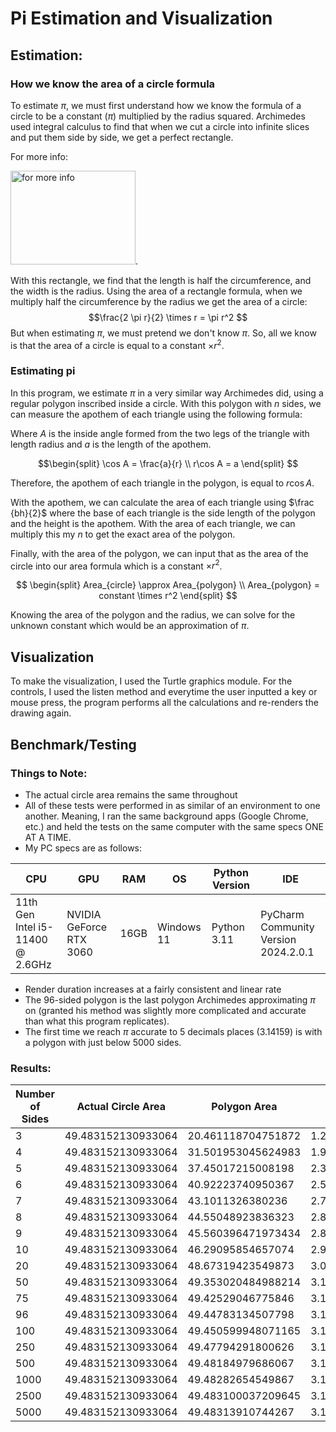 # Pi Estimation and Visualization

## Estimation:

### How we know the area of a circle formula
To estimate $\pi$, we must first understand how we know the formula of a circle to be a constant ($\pi$) multiplied by the radius squared. 
Archimedes used integral calculus to find that when we cut a circle into infinite slices and put them side by side, we get a perfect rectangle.

For more info:

[<img alt="for more info" height="150" src="https://i.ytimg.com/vi/YokKp3pwVFc/maxresdefault.jpg" width="200"/>](http://www.youtube.com/watch?v=YokKp3pwVFc).

With this rectangle, we find that the length is half the circumference, and the width is the radius. 
Using the area of a rectangle formula, when we multiply half the circumference by the radius we get the area of a circle:
$$\frac{2 \pi r}{2} \times r = \pi r^2
$$
But when estimating $\pi$, we must pretend we don't know $\pi$. So, all we know is that the area of a circle is equal to a constant $\times r^2$. 
### Estimating pi
In this program, we estimate $\pi$ in a very similar way Archimedes did, using a regular polygon inscribed inside a circle. 
With this polygon with $n$ sides, we can measure the apothem of each triangle using the following formula:

Where $A$ is the inside angle formed from the two legs of the triangle with length radius and
$a$ is the length of the apothem.


$$\begin{split}
\cos A  = \frac{a}{r} \\
r\cos A = a
\end{split}
$$

Therefore, the apothem of each triangle in the polygon, is equal to $r\cos A$.

With the apothem, we can calculate the area of each triangle using $\frac {bh}{2}$ where the base of each triangle is the side length of the polygon and the height is the apothem.
With the area of each triangle, we can multiply this my $n$ to get the exact area of the polygon.

Finally, with the area of the polygon, we can input that as the area of the circle into our area formula which is a constant $\times r^2$. 

$$
\begin{split}
Area_{circle} \approx Area_{polygon} \\
Area_{polygon} = constant \times r^2
\end{split}
$$

Knowing the area of the polygon and the radius, we can solve for the unknown constant which would be an approximation of $\pi$. 

## Visualization

To make the visualization, I used the Turtle graphics module. 
For the controls, I used the listen method and everytime the user inputted a key or mouse press, the program performs all the calculations and re-renders the drawing again.

## Benchmark/Testing
### Things to Note:
* The actual circle area remains the same throughout
* All of these tests were performed in as similar of an environment to one another. Meaning, I ran the same background apps (Google Chrome, etc.) and held the tests on the same computer with the same specs ONE AT A TIME.
* My PC specs are as follows: 

| CPU                              	| GPU                     	| RAM  	| OS         	| Python Version 	| IDE                                  	|
|----------------------------------	|-------------------------	|------	|------------	|----------------	|--------------------------------------	|
| 11th Gen Intel i5-11400 @ 2.6GHz 	| NVIDIA GeForce RTX 3060 	| 16GB 	| Windows 11 	| Python 3.11    	| PyCharm Community Version 2024.2.0.1 	|
* Render duration increases at a fairly consistent and linear rate
* The 96-sided polygon is the last polygon Archimedes approximating $\pi$ on (granted his method was slightly more complicated and accurate than what this program replicates).
* The first time we reach $\pi$ accurate to 5 decimals places (3.14159) is with a polygon with just below 5000 sides.

### Results:
| Number of Sides 	| Actual Circle Area 	| Polygon Area       	| Pi Estimate        	| Pi Error                 	| Render Duration    	|
|-----------------	|--------------------	|--------------------	|--------------------	|--------------------------	|--------------------	|
| 3               	| 49.483152130933064 	| 20.461118704751872 	| 1.2990381056766584 	| 1.8425545479131347       	| 0.9379889965057373 	|
| 4               	| 49.483152130933064 	| 31.501953045624983 	| 1.9999999999999987 	| 1.1415926535897944       	| 1.0251493453979492 	|
| 5               	| 49.483152130933064 	| 37.45017215008198  	| 2.3776412907378814 	| 0.7639513628519117       	| 1.0590147972106934 	|
| 6               	| 49.483152130933064 	| 40.92223740950367  	| 2.5980762113533125 	| 0.5435164422364807       	| 1.1340358257293701 	|
| 7               	| 49.483152130933064 	| 43.1011326380236   	| 2.7364101886380974 	| 0.40518246495169574      	| 1.1997427940368652 	|
| 8               	| 49.483152130933064 	| 44.55048923836323  	| 2.828427124746185  	| 0.31316552884360815      	| 1.2585244178771973 	|
| 9               	| 49.483152130933064 	| 45.560396471973434 	| 2.8925442435894224 	| 0.2490484100003707       	| 1.334967851638794  	|
| 10              	| 49.483152130933064 	| 46.29095854657074  	| 2.9389262614623597 	| 0.20266639212743343      	| 1.3704252243041992 	|
| 20              	| 49.483152130933064 	| 48.67319423549873  	| 3.09016994374947   	| 0.051422709840323044     	| 2.064829111099243  	|
| 50              	| 49.483152130933064 	| 49.353020484988214 	| 3.1333308391076007 	| 0.008261814482192431     	| 5.422649145126343  	|
| 75              	| 49.483152130933064 	| 49.42529046775846  	| 3.1379191249618508 	| 0.0036735286279423462    	| 5.596475839614868  	|
| 96              	| 49.483152130933064 	| 49.44783134507798  	| 3.1393502030468747 	| 0.002242450542918384     	| 6.798015832901001  	|
| 100             	| 49.483152130933064 	| 49.450599948071165 	| 3.1395259764656953 	| 0.0020666771240978044    	| 7.013974905014038  	|
| 250             	| 49.483152130933064 	| 49.47794291800626  	| 3.141261930417217  	| 0.00033072317257598627   	| 16.565859079360962 	|
| 500             	| 49.483152130933064 	| 49.48184979686067  	| 3.1415099708386314 	| 0.0000826827511617445    	| 32.386380672454834 	|
| 1000            	| 49.483152130933064 	| 49.48282654549867  	| 3.141571982780341  	| 0.000020670809452116856  	| 63.49086785316467  	|
| 2500            	| 49.483152130933064 	| 49.483100037209645 	| 3.141589346256858  	| 0.000003307332935076346  	| 158.71818161010742 	|
| 5000            	| 49.483152130933064 	| 49.48313910744267  	| 3.1415918267527796 	| 0.0000008268370135233738 	| 314.69306540489197 	|